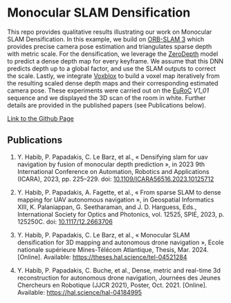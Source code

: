 # Monocular SLAM Densification

This repo provides qualitative results illustrating our work on Monocular SLAM Densification.
In this example, we build on [ORB-SLAM 3](https://doi.org/10.1109/TRO.2021.3075644) which provides precise camera pose estimation and triangulates sparse depth with metric scale.
For the densification, we leverage the [ZeroDepth](https://doi.org/10.1109/ICCV51070.2023.00847) model to predict a dense depth map for every keyframe.
We assume that this DNN predicts depth up to a global factor, and use the SLAM outputs to correct the scale.
Lastly, we integrate [Voxblox](https://doi.org/10.1109/IROS.2017.8202315) to build a voxel map iteratively from the resulting scaled dense depth maps and their corresponding estimated camera pose.
These experiments were carried out on the [EuRoC](https://doi.org/10.1177/0278364915620033) _V1_01_ sequence and we displayed the 3D scan of the room in white.
Further details are provided in the published papers (see Publications below).

[Link to the Github Page](https://yhabib29.github.io/monocular_slam_densification/)

## Publications

1. Y. Habib, P. Papadakis, C. Le Barz, et al., « Densifying slam for uav navigation by fusion of monocular depth prediction », in 2023 9th International Conference on Automation, Robotics and Applications (ICARA), 2023, pp. 225–229. doi: [10.1109/ICARA56516.2023.10125712](https://doi.org/10.1109/ICARA56516.2023.10125712)

2. Y. Habib, P. Papadakis, A. Fagette, et al., « From sparse SLAM to dense mapping for UAV autonomous navigation », in Geospatial Informatics XIII, K. Palaniappan, G. Seetharaman, and J. D. Harguess, Eds., International Society for Optics and Photonics, vol. 12525, SPIE, 2023, p. 125250C. doi: [10.1117/12.2663706](https://doi.org/10.1117/12.2663706)

3. Y. Habib, P. Papadakis, C. Le Barz, et al., « Monocular SLAM densification for 3D mapping and autonomous drone navigation », Ecole nationale supérieure Mines-Télécom Atlantique, Thesis, Mar. 2024. [Online]. Available: https://theses.hal.science/tel-04521284

4. Y. Habib, P. Papadakis, C. Buche, et al., Dense, metric and real-time 3d reconstruction for autonomous drone navigation, Journées des Jeunes Chercheurs en Robotique (JJCR 2021), Poster, Oct. 2021. [Online]. Available: https://hal.science/hal-04184995
